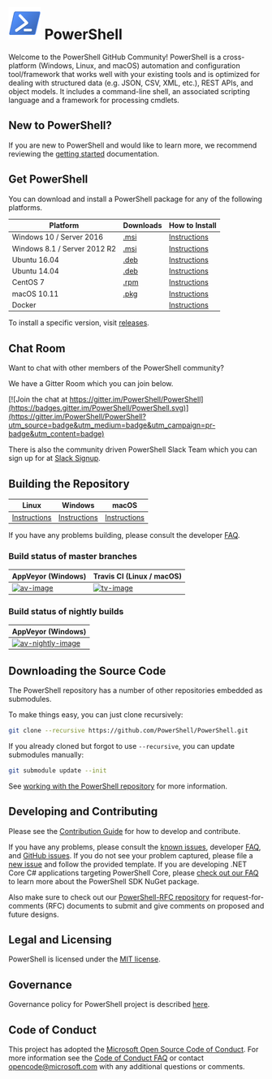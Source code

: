 ![logo][] PowerShell
====================

Welcome to the PowerShell GitHub Community!
PowerShell is a cross-platform (Windows, Linux, and macOS) automation and configuration tool/framework that works well with your existing tools and is optimized for dealing with structured data (e.g. JSON, CSV, XML, etc.), REST APIs, and object models.
It includes a command-line shell, an associated scripting language and a framework for processing cmdlets.


[logo]: assets/Powershell_64.png

New to PowerShell?
------------------

If you are new to PowerShell and would like to learn more, we recommend reviewing the [getting started][] documentation.

[getting started]: docs/learning-powershell

Get PowerShell
--------------

You can download and install a PowerShell package for any of the following platforms.

| Platform                       | Downloads              | How to Install                |
| ------------------------------ | ---------------------- | ----------------------------- |
| Windows 10 / Server 2016       | [.msi][rl-windows10]   | [Instructions][in-windows]    |
| Windows 8.1 / Server 2012 R2   | [.msi][rl-windows81]   | [Instructions][in-windows]    |
| Ubuntu 16.04                   | [.deb][rl-ubuntu16]    | [Instructions][in-ubuntu16]   |
| Ubuntu 14.04                   | [.deb][rl-ubuntu14]    | [Instructions][in-ubuntu14]   |
| CentOS 7                       | [.rpm][rl-centos]      | [Instructions][in-centos]     |
| macOS 10.11                    | [.pkg][rl-macos]       | [Instructions][in-macos]      |
| Docker                         |                        | [Instructions][in-docker]     |

[rl-windows10]: https://github.com/PowerShell/PowerShell/releases/download/v6.0.0-alpha.11/PowerShell_6.0.0.11-alpha.11-win10-x64.msi
[rl-windows81]: https://github.com/PowerShell/PowerShell/releases/download/v6.0.0-alpha.11/PowerShell_6.0.0.11-alpha.11-win81-x64.msi
[rl-ubuntu16]: https://github.com/PowerShell/PowerShell/releases/download/v6.0.0-alpha.11/powershell_6.0.0-alpha.11-1ubuntu1.16.04.1_amd64.deb
[rl-ubuntu14]: https://github.com/PowerShell/PowerShell/releases/download/v6.0.0-alpha.11/powershell_6.0.0-alpha.11-1ubuntu1.14.04.1_amd64.deb
[rl-centos]: https://github.com/PowerShell/PowerShell/releases/download/v6.0.0-alpha.11/powershell-6.0.0_alpha.11-1.el7.centos.x86_64.rpm
[rl-macOS]: https://github.com/PowerShell/PowerShell/releases/download/v6.0.0-alpha.11/powershell-6.0.0-alpha.11.pkg

[installation]: docs/installation
[in-windows]: docs/installation/windows.md#msi
[in-ubuntu14]: docs/installation/linux.md#ubuntu-1404
[in-ubuntu16]: docs/installation/linux.md#ubuntu-1604
[in-centos]: docs/installation/linux.md#centos-7
[in-macos]: docs/installation/linux.md#macos-1011
[in-docker]: docker

To install a specific version, visit [releases](https://github.com/PowerShell/PowerShell/releases).

Chat Room
---------

Want to chat with other members of the PowerShell community?

We have a Gitter Room which you can join below.

[![Join the chat at https://gitter.im/PowerShell/PowerShell](https://badges.gitter.im/PowerShell/PowerShell.svg)](https://gitter.im/PowerShell/PowerShell?utm_source=badge&utm_medium=badge&utm_campaign=pr-badge&utm_content=badge)

There is also the community driven PowerShell Slack Team which you can sign up for at [Slack Signup]. 

[Slack Signup]: http://slack.poshcode.org
Building the Repository
-----------------------

| Linux                    | Windows                    | macOS                   |
|--------------------------|----------------------------|------------------------|
| [Instructions][bd-linux] | [Instructions][bd-windows] | [Instructions][bd-macOS] |

If you have any problems building, please consult the developer [FAQ][].

### Build status of master branches

| AppVeyor (Windows)       | Travis CI (Linux / macOS) |
|--------------------------|--------------------------|
| [![av-image][]][av-site] | [![tv-image][]][tv-site] |

### Build status of nightly builds

| AppVeyor (Windows)       |
|--------------------------|
| [![av-nightly-image][]][av-nightly-site] |

[bd-linux]: docs/building/linux.md
[bd-windows]: docs/building/windows-core.md
[bd-macOS]: docs/building/macos.md

[FAQ]: docs/FAQ.md

[tv-image]: https://travis-ci.org/PowerShell/PowerShell.svg?branch=master
[tv-site]: https://travis-ci.org/PowerShell/PowerShell/branches
[av-image]: https://ci.appveyor.com/api/projects/status/nsng9iobwa895f98/branch/master?svg=true
[av-site]: https://ci.appveyor.com/project/PowerShell/powershell
[av-nightly-image]: https://ci.appveyor.com/api/projects/status/46yd4jogtm2jodcq?svg=true
[av-nightly-site]: https://ci.appveyor.com/project/PowerShell/powershell-f975h

Downloading the Source Code
---------------------------

The PowerShell repository has a number of other repositories embedded as submodules.

To make things easy, you can just clone recursively:

```sh
git clone --recursive https://github.com/PowerShell/PowerShell.git
```

If you already cloned but forgot to use `--recursive`, you can update submodules manually:

```sh
git submodule update --init
```

See [working with the PowerShell repository](docs/git) for more information.

Developing and Contributing
--------------------------

Please see the [Contribution Guide][] for how to develop and contribute.

If you have any problems, please consult the [known issues][], developer [FAQ][], and [GitHub issues][].
If you do not see your problem captured, please file a [new issue][] and follow the provided template.
If you are developing .NET Core C# applications targeting PowerShell Core, please [check out our FAQ][] to learn more about the PowerShell SDK NuGet package.

Also make sure to check out our [PowerShell-RFC repository](https://github.com/powershell/powershell-rfc) for request-for-comments (RFC) documents to submit and give comments on proposed and future designs.

[check out our FAQ]: docs/FAQ.md#where-do-i-get-the-powershell-core-sdk-package
[Contribution Guide]: .github/CONTRIBUTING.md
[known issues]: docs/KNOWNISSUES.md
[GitHub issues]: https://github.com/PowerShell/PowerShell/issues
[new issue]:https://github.com/PowerShell/PowerShell/issues/new

Legal and Licensing
-------------------

PowerShell is licensed under the [MIT license][].

[MIT license]: LICENSE.txt

Governance
-------------------

Governance policy for PowerShell project is described [here][].  

[here]: https://github.com/PowerShell/PowerShell/blob/master/docs/community/governance.md

Code of Conduct
---------------

This project has adopted the [Microsoft Open Source Code of Conduct][conduct-code].
For more information see the [Code of Conduct FAQ][conduct-FAQ] or contact [opencode@microsoft.com][conduct-email] with any additional questions or comments.

[conduct-code]: http://opensource.microsoft.com/codeofconduct/
[conduct-FAQ]: http://opensource.microsoft.com/codeofconduct/faq/
[conduct-email]: mailto:opencode@microsoft.com
